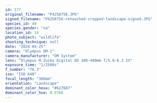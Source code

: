 ```yaml
---
id: 177
original_filename: "P4250756.JPG"
signed_filename: "P4250756-retouched-cropped-landscape-signed.JPG"
species_id: 49
species_gender: "na"
location_id: 14
photo_subject: "wildlife"
shooting_technique: null
date: "2024-04-25"
camera: "Olympus OM-1"
camera_manufacturer: "OM System"
lens: "Olympus M.Zuiko Digital ED 100-400mm f/5.0-6.3 IS"
exposure_time: "1/2500s"
f_number: "f6.3"
iso: "ISO 640"
focal_length: "368mm"
orientation: "Landscape"
dominant_color_hexa: "#627687"
dominant_color_hue: 0.5766
---
```

